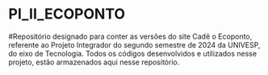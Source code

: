 # PI_II_ECOPONTO
#Repositório designado para conter as versões do site Cadê o Ecoponto, referente ao Projeto Integrador do segundo semestre de 2024 da UNIVESP, do eixo de Tecnologia.
Todos os códigos desenvolvidos e utilizados nesse projeto, estão armazenados aqui nesse repositório.
